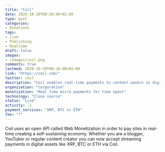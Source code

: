 ```yaml
---
title: "Coil"
date: 2020-10-29T08:20:00+02:00
type: post
categories:
- Donations
tags:
- Live
- Publishing
- Realtime
draft: false
images:
- /images/coil.png
comments: true
lastmod: 2020-10-30T08:20:00+02:00
link: "https://coil.com/"
twitter: coil
description: "Coil enables real-time payments to content owners in digital assets using Web Monetization API"
organization: "Corporation"
monetization: "Real time micro payments for time spent"
technology: "Close source"
status: "Live"
activity: -1
payment_services: "XRP, BTC or ETH"
fee: "?"
---
```


Coil uses an open API called Web Monetization in order to pay sites in real-time creating a self-sustaining economy. Whether you are a blogger, YouTuber or regular content creator you can now accept streaming payments in digital assets like XRP, BTC or ETH via Coil.<!--more-->

